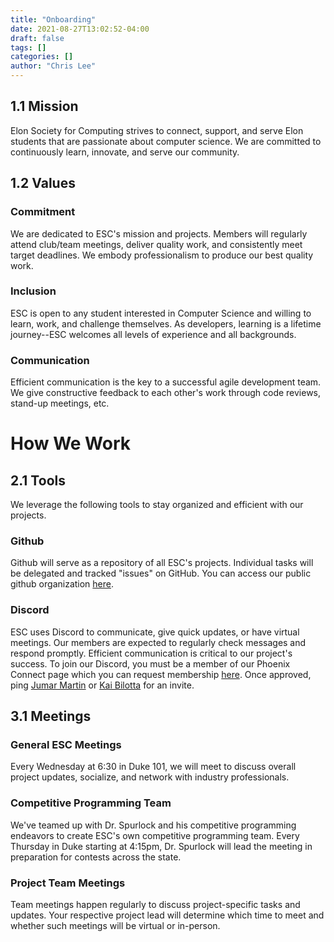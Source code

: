 ```yaml
---
title: "Onboarding"
date: 2021-08-27T13:02:52-04:00
draft: false
tags: []
categories: []
author: "Chris Lee"
---
```


1.1 Mission
---
Elon Society for Computing strives to connect, support, and serve Elon students that are passionate about computer science. We are committed to continuously learn, innovate, and serve our community. 

1.2 Values
---
### Commitment
We are dedicated to ESC's mission and projects. Members will regularly attend club/team meetings, deliver quality work, and consistently meet target deadlines. We embody professionalism to produce our best quality work. 


### Inclusion
ESC is open to any student interested in Computer Science and willing to learn, work, and challenge themselves. As developers, learning is a lifetime journey--ESC welcomes all levels of experience and all backgrounds.

### Communication
Efficient communication is the key to a successful agile development team. We give constructive feedback to each other's work through code reviews, stand-up meetings, etc. 


How We Work
===

2.1 Tools
---
We leverage the following tools to stay organized and efficient with our projects.

### Github 
Github will serve as a repository of all ESC's projects. Individual tasks will be delegated and tracked "issues" on GitHub. You can access our public github organization [here](https://github.com/elonsoc/).

### Discord
ESC uses Discord to communicate, give quick updates, or have virtual meetings. Our members are expected to regularly check messages and respond promptly. Efficient communication is critical to our project's success. To join our Discord, you must be a member of our Phoenix Connect page which you can request membership [here](https://elon.campuslabs.com/engage/organization/elonsocietyofcomputing). Once approved, ping [Jumar Martin](mailto:jmartin57@elon.edu) or [Kai Bilotta](mailto:kbi9lotta@elon.edu) for an invite.


3.1 Meetings
---
### General ESC Meetings
Every Wednesday at 6:30 in Duke 101, we will meet to discuss overall project updates, socialize, and network with industry professionals.

### Competitive Programming Team
We've teamed up with Dr. Spurlock and his competitive programming endeavors to create ESC's own competitive programming team. Every Thursday in Duke starting at 4:15pm, Dr. Spurlock will lead the meeting in preparation for contests across the state.

### Project Team Meetings
Team meetings happen regularly to discuss project-specific tasks and updates. Your respective project lead will determine which time to meet and whether such meetings will be virtual or in-person.
